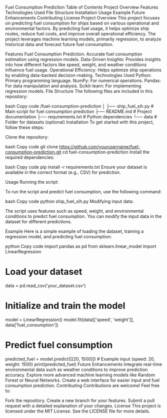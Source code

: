 Fuel Consumption Prediction
Table of Contents
Project Overview
Features
Technologies Used
File Structure
Installation
Usage
Example
Future Enhancements
Contributing
License
Project Overview
This project focuses on predicting fuel consumption for ships based on various operational and environmental factors. By predicting fuel usage, it helps optimize ship routes, reduce fuel costs, and improve overall operational efficiency. The project leverages machine learning models, primarily regression, to analyze historical data and forecast future fuel consumption.

Features
Fuel Consumption Prediction: Accurate fuel consumption estimation using regression models.
Data-Driven Insights: Provides insights into how different factors like speed, weight, and weather conditions influence fuel usage.
Operational Efficiency: Helps optimize ship operations by enabling data-backed decision-making.
Technologies Used
Python: Primary programming language.
NumPy: For numerical operations.
Pandas: For data manipulation and analysis.
Scikit-learn: For implementing regression models.
File Structure
The following files are included in this repository:

bash
Copy code
/fuel-consumption-prediction
│
├── ship_fuel_sih.py          # Main script for fuel consumption prediction
├── README.md                 # Project documentation
├── requirements.txt          # Python dependencies
└── data                      # Folder for datasets (optional)
Installation
To get started with this project, follow these steps:

Clone the repository:

bash
Copy code
git clone https://github.com/yourusername/fuel-consumption-prediction.git
cd fuel-consumption-prediction
Install the required dependencies:

bash
Copy code
pip install -r requirements.txt
Ensure your dataset is available in the correct format (e.g., CSV) for prediction.

Usage
Running the script:

To run the script and predict fuel consumption, use the following command:

bash
Copy code
python ship_fuel_sih.py
Modifying input data:

The script uses features such as speed, weight, and environmental conditions to predict fuel consumption. You can modify the input data in the dataset for different predictions.

Example
Here is a simple example of loading the dataset, training a regression model, and predicting fuel consumption:

python
Copy code
import pandas as pd
from sklearn.linear_model import LinearRegression

# Load your dataset
data = pd.read_csv('your_dataset.csv')

# Initialize and train the model
model = LinearRegression()
model.fit(data[['speed', 'weight']], data['fuel_consumption'])

# Predict fuel consumption
predicted_fuel = model.predict([[20, 1500]])  # Example input (speed: 20, weight: 1500)
print(predicted_fuel)
Future Enhancements
Integrate real-time environmental data such as weather conditions to improve prediction accuracy.
Explore more advanced machine learning models like Random Forest or Neural Networks.
Create a web interface for easier input and fuel consumption prediction.
Contributing
Contributions are welcome! Feel free to:

Fork the repository.
Create a new branch for your features.
Submit a pull request with a detailed explanation of your changes.
License
This project is licensed under the MIT License. See the LICENSE file for more details.
